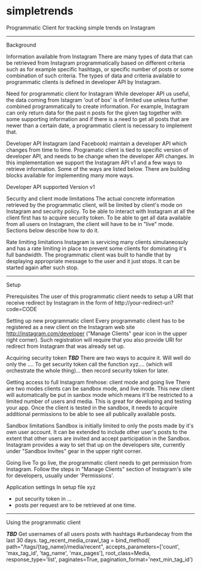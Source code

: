 # simpletrends
Programmatic Client for tracking simple trends on Instagram

-------
Background

Information available from Instagram
There are many types of data that can be retrieved from Instagram programmatically based on different criteria such as for example specific hashtags, or specific number of posts or some combination of such criteria. The types of data and criteria available to programmatic clients is defined in developer API by Instagram. 

Need for programmatic client for Instagram
While developer API us useful, the data coming from Istagram 'out of box' is of limited use unless further combined programmatically to create information. For example, Instagram can only return data for the past n posts for the given tag together with some supporting information and if there is a need to get all posts that are newer than a certain date, a programmatic client is necessary to implement that. 

Developer API
Instagram (and Facebook) maintain a developer API which changes from time to time. Programatic client is tied to specific version of developer API, and needs to be change when the developer API changes. In this implementation we support the Instagram API v1 and a few ways to retrieve information. Some of the ways are listed below. There are building blocks available for implementing many more ways.

Developer API supported
Version v1

Security and client mode limitations
The actual concrete information retrieved by the programmatic client, will be limited by client's mode on Instagram and security policy. To be able to interact with Instagram at all the client first has to acquire security token. To be able to get all data available from all users on Instagram, the client will have to be in "live" mode.  Sections below describe how to do it.

Rate limiting limitations
Instagram is servicing many clients simulaneosuly and has a rate limiting in place to prevent some clients for dominating it's full bandwidth. The programmatic client was built to handle that by desplaying appropriate message to the user and it just stops. It can be started again after such stop. 

-------
Setup 

Prerequisites
The user of this programmatic client needs to setup a URI that receive redirect by Instagram in the form of http://your-redirect-uri?code=CODE

Setting up new programmatic client
Every programmatic client has to be registered as a new client on the Instagram web site http://instagram.com/developer ("Manage Clients" gear icon in the upper right corner). Such registration will require that you also provide URI for redirect from Instagram that was already set up.

Acquiring security token
***TBD*** There are two ways to acquire it. Will well do only the ....
To get security token call the function xyz.... (which will orchestrate the whole thing)... then record security token for later.

Getting access to full Instagram firehose: client mode and going live
There are two modes clients can be sandbox mode, and live mode. This new client will automatically be put in sanbox mode which means it'll be restricted to a limited number of users and media. This is great for developing and testing your app. 
Once the client is tested in the sandbox, it needs to acquire additional permissions to be able to see all publically available posts. 

Sandbox limitations
Sandbox is initially limited to only the posts made by it's own user account. It can be extended to include other user's posts to the extent that other users are invited and accept participation in the Sandbox. Instagram provides a way to set that up on the developers site, currently under "Sandbox Invites" gear in the upper right corner.

Going live
To go live, the programmatic client needs to get permission from Instagram. Follow the steps in "Manage Clients" section of Instagram's site for developers, usually under 'Permissions'. 

Application settings
In setup file xyz 
- put security token in ...
- posts per request are to be retrieved at one time. 

-------
Using the programmatic client

***TBD***
Get usernames of all users posts with hashtags #urbandecay from the last 30 days. 
    tag_recent_media_crawl_tag = bind_method(
                path="/tags/{tag_name}/media/recent",
                accepts_parameters=['count', 'max_tag_id', 'tag_name', 'max_pages'],
                root_class=Media,
                response_type='list',
                paginates=True,
                pagination_format='next_min_tag_id')
